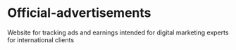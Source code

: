 # Official-advertisements
Website for tracking ads and earnings intended for digital marketing experts for international clients 
